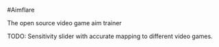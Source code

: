 #Aimflare 

The open source video game aim trainer

TODO:
Sensitivity slider with accurate mapping to different video games.
